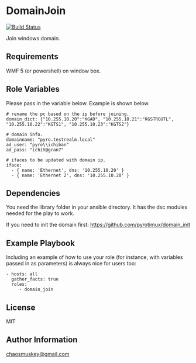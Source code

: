 DomainJoin
=========
[![Build Status](https://travis-ci.org/pyrotimux/pyrotimux.DomainJoin.png?branch=master)](https://travis-ci.org/pyrotimux/pyrotimux.DomainJoin)

Join windows domain.

Requirements
------------

WMF 5 (or powershell) on window box.

Role Variables
--------------
Please pass in the variable below. Example is shown below.
```
# rename the pc based on the ip before joining.
domain_dict: {"10.255.10.20":"KGAD", "10.255.10.21":"KGSTRGUTL", "10.255.10.22":"KGTS1", "10.255.10.23":"KGTS2"}

# domain info.
domainname: "pyro.testrealm.local"
ad_user: "pyro\\ichiban"
ad_pass: "ichiV@gran7"

# ifaces to be updated with domain ip.
iface:
  - { name: 'Ethernet', dns: '10.255.10.20' }
  - { name: 'Ethernet 2', dns: '10.255.10.20' }
```

Dependencies
------------

You need the library folder in your ansible directory. It has the dsc modules needed for the play to work.

If you need to init the domain first:
https://github.com/pyrotimux/domain_init

Example Playbook
----------------

Including an example of how to use your role (for instance, with variables passed in as parameters) is always nice for users too:
```
- hosts: all
  gather_facts: true
  roles:
     - domain_join
```

License
-------

MIT

Author Information
------------------

chaosmuskey@gmail.com
